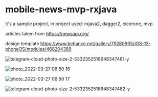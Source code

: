 # mobile-news-mvp-rxjava

it's a sample project, in project used: rxjava2, dagger2, cicerone, mvp

articles taken from https://newsapi.org/

design template https://www.behance.net/gallery/79280905/iOS-13-phoneOS/modules/468204389



![telegram-cloud-photo-size-2-5332352518648347481-y](https://user-images.githubusercontent.com/11418702/160285834-c0821994-9c77-452b-9a84-9346883f4009.jpg)

![photo_2022-03-27 06 50 16](https://user-images.githubusercontent.com/11418702/160263193-a9f3b3cd-5977-49d0-b9ef-bc3d318e2250.jpeg)

![photo_2022-03-27 06 50 17](https://user-images.githubusercontent.com/11418702/160263191-02528296-99e7-4c0d-bed6-9ee2eeb95dc7.jpeg)

![telegram-cloud-photo-size-2-5332352518648347482-y](https://user-images.githubusercontent.com/11418702/160285843-696f5b6a-2529-4e8f-bdf9-b0267f653d72.jpg)
